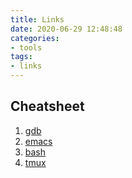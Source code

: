 ```yaml
---
title: Links
date: 2020-06-29 12:48:48
categories:
- tools
tags:
- links
---
```


## Cheatsheet
1. [gdb](http://users.ece.utexas.edu/~adnan/gdb-refcard.pdf)
2. [emacs](https://www.gnu.org/software/emacs/refcards/pdf/refcard.pdf)
3. [bash](https://github.com/zhouyiqi91/awesome-cheatsheets/blob/master/languages/bash.sh)
4. [tmux](http://comtronic.com.au/blog/wp-content/uploads/comtronic_cheatsheet_tmux_A4.pdf)
